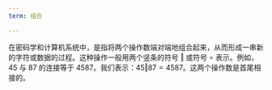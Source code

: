 ```yaml
---
term: 组合

---
```

在密码学和计算机系统中，是指将两个操作数端对端地组合起来，从而形成一串新的字符或数据的过程。这种操作一般用两个竖条的符号 $\Vert$ 或符号 $\circ$ 表示。例如，$45$ 与 $87$ 的连接等于 $4587$。我们表示：$45 \Vert 87 = 4587$。这两个操作数是首尾相接的。